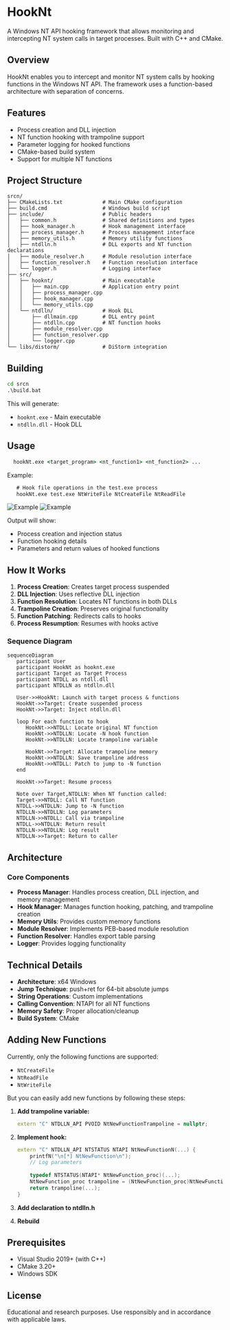 # HookNt

A Windows NT API hooking framework that allows monitoring and intercepting NT system calls in target processes. Built with C++ and CMake.

## Overview

HookNt enables you to intercept and monitor NT system calls by hooking functions in the Windows NT API. The framework uses a function-based architecture with separation of concerns.

## Features

- Process creation and DLL injection
- NT function hooking with trampoline support
- Parameter logging for hooked functions
- CMake-based build system
- Support for multiple NT functions

## Project Structure

```
srcn/
├── CMakeLists.txt             # Main CMake configuration
├── build.cmd                  # Windows build script
├── include/                   # Public headers
│   ├── common.h               # Shared definitions and types
│   ├── hook_manager.h         # Hook management interface
│   ├── process_manager.h      # Process management interface
│   ├── memory_utils.h         # Memory utility functions
│   ├── ntdlln.h               # DLL exports and NT function declarations
│   ├── module_resolver.h      # Module resolution interface
│   ├── function_resolver.h    # Function resolution interface
│   └── logger.h               # Logging interface
├── src/
│   ├── hooknt/                # Main executable
│   │   ├── main.cpp           # Application entry point
│   │   ├── process_manager.cpp
│   │   ├── hook_manager.cpp
│   │   └── memory_utils.cpp
│   └── ntdlln/                # Hook DLL
│       ├── dllmain.cpp        # DLL entry point
│       ├── ntdlln.cpp         # NT function hooks
│       ├── module_resolver.cpp
│       ├── function_resolver.cpp
│       └── logger.cpp
└── libs/distorm/              # DiStorm integration
```

## Building

```cmd
cd srcn
.\build.bat
```

This will generate:
- `hooknt.exe` - Main executable
- `ntdlln.dll` - Hook DLL

## Usage

```cmd
  hookNt.exe <target_program> <nt_function1> <nt_function2> ...
```

Example:

```cmd
   # Hook file operations in the test.exe process
   hookNt.exe test.exe NtWriteFile NtCreateFile NtReadFile
```

![Example](./imgs/image-1.png)
![Example](./imgs/image-2.png)

Output will show:
- Process creation and injection status
- Function hooking details
- Parameters and return values of hooked functions

## How It Works

1. **Process Creation**: Creates target process suspended
2. **DLL Injection**: Uses reflective DLL injection
3. **Function Resolution**: Locates NT functions in both DLLs
4. **Trampoline Creation**: Preserves original functionality
5. **Function Patching**: Redirects calls to hooks
6. **Process Resumption**: Resumes with hooks active

### Sequence Diagram

```mermaid
sequenceDiagram
   participant User
   participant HookNt as hooknt.exe
   participant Target as Target Process
   participant NTDLL as ntdll.dll
   participant NTDLLN as ntdlln.dll

   User->>HookNt: Launch with target process & functions
   HookNt->>Target: Create suspended process
   HookNt->>Target: Inject ntdlln.dll
    
   loop For each function to hook
      HookNt->>NTDLL: Locate original NT function
      HookNt->>NTDLLN: Locate -N hook function
      HookNt->>NTDLLN: Locate trampoline variable
      
      HookNt->>Target: Allocate trampoline memory
      HookNt->>NTDLLN: Save trampoline address
      HookNt->>NTDLL: Patch to jump to -N function
   end
    
   HookNt->>Target: Resume process
   
   Note over Target,NTDLLN: When NT function called:
   Target->>NTDLL: Call NT function
   NTDLL->>NTDLLN: Jump to -N function
   NTDLLN->>NTDLLN: Log parameters
   NTDLLN->>NTDLL: Call via trampoline
   NTDLL->>NTDLLN: Return result
   NTDLLN->>NTDLLN: Log result
   NTDLLN->>Target: Return to caller
```

## Architecture

### Core Components

- **Process Manager**: Handles process creation, DLL injection, and memory management
- **Hook Manager**: Manages function hooking, patching, and trampoline creation
- **Memory Utils**: Provides custom memory functions
- **Module Resolver**: Implements PEB-based module resolution
- **Function Resolver**: Handles export table parsing
- **Logger**: Provides logging functionality

## Technical Details

- **Architecture**: x64 Windows
- **Jump Technique**: push+ret for 64-bit absolute jumps
- **String Operations**: Custom implementations
- **Calling Convention**: NTAPI for all NT functions
- **Memory Safety**: Proper allocation/cleanup
- **Build System**: CMake

## Adding New Functions

Currently, only the following functions are supported:
- `NtCreateFile`
- `NtReadFile`
- `NtWriteFile`

But you can easily add new functions by following these steps:

1. **Add trampoline variable:**
   ```cpp
   extern "C" NTDLLN_API PVOID NtNewFunctionTrampoline = nullptr;
   ```

2. **Implement hook:**
   ```cpp
   extern "C" NTDLLN_API NTSTATUS NTAPI NtNewFunctionN(...) {
       printfN("\n[*] NtNewFunction\n");
       // Log parameters
       
       typedef NTSTATUS(NTAPI* NtNewFunction_proc)(...);
       NtNewFunction_proc trampoline = (NtNewFunction_proc)NtNewFunctionTrampoline;
       return trampoline(...);
   }
   ```

3. **Add declaration to ntdlln.h**
4. **Rebuild**

## Prerequisites

- Visual Studio 2019+ (with C++)
- CMake 3.20+
- Windows SDK

## License

Educational and research purposes. Use responsibly and in accordance with applicable laws. 